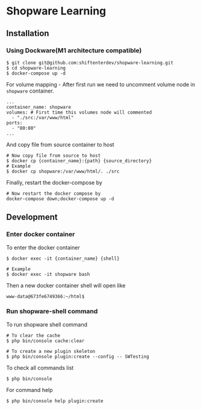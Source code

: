 # Shopware Learning

## Installation
### Using Dockware(M1 architecture compatible)
```shell
$ git clone git@github.com:shiftenterdev/shopware-learning.git
$ cd shopware-learning
$ docker-compose up -d
```

For volume mapping - After first run we need to uncomment volume node in `shopware` container.
```shell
...
container_name: shopware
volumes: # First time this volumes node will commented
  - "./src:/var/www/html"
ports:
  - "80:80"
...
```

And copy file from source container to host
```shell
# Now copy file from source to host
$ docker cp {container_name}:{path} {source_directory}
# Example
$ docker cp shopware:/var/www/html/. ./src
```

Finally, restart the docker-compose by
```shell
# Now restart the docker compose by
docker-compose down;docker-compose up -d
```

## Development

### Enter docker container
To enter the docker container
```shell
$ docker exec -it {container_name} {shell}

# Example
$ docker exec -it shopware bash
```
Then a new docker container shell will open like

`www-data@673fe6749366:~/html$`

### Run shopware-shell command
To run shopware shell command
```shell
# To clear the cache
$ php bin/console cache:clear

# To create a new plugin skeleton
$ php bin/console plugin:create --config -- SWTesting
```
To check all commands list
```shell
$ php bin/console
```
For command help
```shell
$ php bin/console help plugin:create
```
